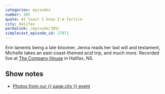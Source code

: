```yaml
---
categories: episodes
number: 305
quote: At least I know I'm fertile
city: Halifax
permalink: /episode/305/
simplecast_episode_id: 27871
---
```


Erin laments being a late bloomer, Jenna reads her last will and testament, Michelle takes an east-coast-themed acid trip, and much more. Recorded live at [The Company House](http://www.thecompanyhouse.ca/) in Halifax, NS.

## Show notes
- [Photos from our {{ page.city }} event](https://www.facebook.com/media/set/?set=a.10153674879408600.1073741864.121054468599&type=3)

